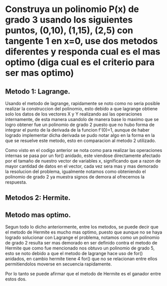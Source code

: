 # Construya un polinomio P(x) de grado 3 usando los siguientes puntos, (0,10), (1,15), (2,5) con tangente 1 en x=0, use dos metodos diferentes y responda cual es el mas optimo (diga cual es el criterio para ser mas optimo)

## Metodo 1: Lagrange.

Usando el metodo de lagrange, rapidamente se noto como no seria posible realizar la construccion del polinomio, esto debido a que lagrange obtiene solo los datos de los vectores X y Y  realizando asi las operaciones internamente, de esta manera usandolo de manera base lo maximo que se logro obtener fue un polinomio de grado 2 puesto que no hubo forma de integrar el punto de la derivada de la funcion f'(0)=1, aunque de haber logrado implementar dicha derivada se pudo notar algo en la forma en la que se resuelve este metodo, esto en comparacion al metodo 2 utilizado.



Como visto en el codigo anterior se nota como para realizar las operaciones internas se pasa por un for() anidado, este viendose directamente afectado por el tamaño de nuestro vector de variables x, significando que a razon de mayor cantidad de datos en el vector, cada vez sera mas y mas demorado la resolucion del problema, igualmente notamos como obteniendo el polinomio de grado 2 ya muestra signos de demora al ofrecernos la respuesta.

## Metodos 2: Hermite.


## Metodo mas optimo.

Segun todo lo dicho anteriormente, entre los metodos, se puede decir que el metodo de Hermite es mucho mas optimo, puesto que aunque no se haya logrado solucionar con Lagrange el problema, notamos como un polinomio de grado 2 resulta ser mas demorado en ser definido contra el metodo de Hermite que como fue mencionado nos obtuvo un polinomio de grado 5, esto se noto debido a que el metodo de lagrange hace uso de for() anidados, en cambio hermite tiene 4 for() que no se relacionan entre ellos permitiendolos moverse en secuencia rapidamente.

Por lo tanto se puede afirmar que el metodo de Hermite es el ganador entre estos dos. 
